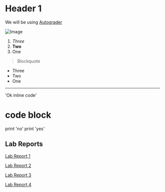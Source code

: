 # Header 1

We will be using [Autograder](https://erhuang623.github.io/cse15l-lab-reports/)

![Image](https://cdn.pixabay.com/photo/2015/04/23/22/00/tree-736885__480.jpg)
1. *Three*
2. **Two**
3. One

> Blockquote

* Three
* Two
* One

---

'Ok inline code'

# code block
print 'no'
print 'yes'


## Lab Reports
[Lab Report 1](https://erhuang623.github.io/cse15l-lab-reports/lab-report-1-week-2.html)

[Lab Report 2](https://erhuang623.github.io/cse15l-lab-reports/lab-report-2-week-4.html)

[Lab Report 3](https://erhuang623.github.io/cse15l-lab-reports/lab-report-3-week-6.html)

[Lab Report 4](https://erhuang623.github.io/cse15l-lab-reports/lab-report-4-week-8.html)